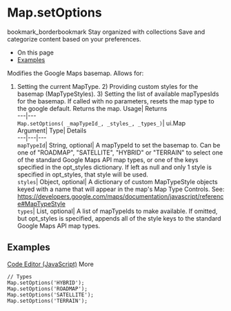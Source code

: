  
#  Map.setOptions 
bookmark_borderbookmark Stay organized with collections  Save and categorize content based on your preferences. 
  * On this page
  * [Examples](https://developers.google.com/earth-engine/apidocs/map-setoptions#examples)


Modifies the Google Maps basemap. Allows for: 
1) Setting the current MapType. 2) Providing custom styles for the basemap (MapTypeStyles). 3) Setting the list of available mapTypesIds for the basemap.
If called with no parameters, resets the map type to the google default.
Returns the map.
Usage| Returns  
---|---  
`Map.setOptions( _mapTypeId_, _styles_, _types_)`| ui.Map  
Argument| Type| Details  
---|---|---  
`mapTypeId`| String, optional| A mapTypeId to set the basemap to. Can be one of "ROADMAP", "SATELLITE", "HYBRID" or "TERRAIN" to select one of the standard Google Maps API map types, or one of the keys specified in the opt_styles dictionary. If left as null and only 1 style is specified in opt_styles, that style will be used.  
`styles`| Object, optional| A dictionary of custom MapTypeStyle objects keyed with a name that will appear in the map's Map Type Controls. See: https://developers.google.com/maps/documentation/javascript/reference#MapTypeStyle  
`types`| List, optional| A list of mapTypeIds to make available. If omitted, but opt_styles is specified, appends all of the style keys to the standard Google Maps API map types.  
## Examples
[Code Editor (JavaScript)](https://developers.google.com/earth-engine/apidocs/map-setoptions#code-editor-javascript-sample) More
```
// Types
Map.setOptions('HYBRID');
Map.setOptions('ROADMAP');
Map.setOptions('SATELLITE');
Map.setOptions('TERRAIN');
```

